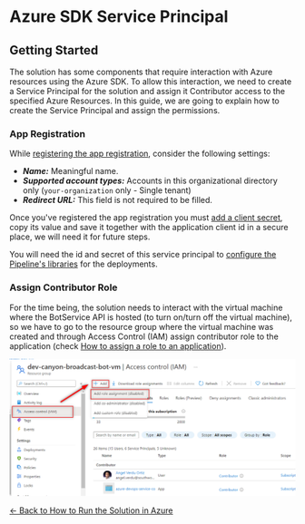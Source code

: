 # Azure SDK Service Principal

## Getting Started

The solution has some components that require interaction with Azure resources using the Azure SDK. To allow this interaction, we need to create a Service Principal for the solution and assign it Contributor access to the specified Azure Resources. In this guide, we are going to explain how to create the Service Principal and assign the permissions.

### App Registration
While [registering the app registration](https://docs.microsoft.com/en-us/azure/active-directory/develop/howto-create-service-principal-portal#register-an-application-with-azure-ad-and-create-a-service-principal), consider the following settings:

- ***Name:*** Meaningful name.
- ***Supported account types:*** Accounts in this organizational directory only (`your-organization` only - Single tenant)
- ***Redirect URL:*** This field is not required to be filled.


Once you've registered the app registration you must [add a client secret](https://docs.microsoft.com/en-us/azure/active-directory/develop/quickstart-register-app#add-a-client-secret), copy its value and save it together with the application client id in a secure place, we will need it for future steps.

You will need the id and secret of this service principal to [configure the Pipeline's libraries]() for the deployments.

### Assign Contributor Role
For the time being, the solution needs to interact with the virtual machine where the BotService API is hosted (to turn on/turn off the virtual machine), so we have to go to the resource group where the virtual machine was created and through Access Control (IAM) assign contributor role to the application (check [How to assign a role to an application](https://docs.microsoft.com/en-us/azure/active-directory/develop/howto-create-service-principal-portal#assign-a-role-to-the-application)).

![Assign Contributor Role](./images/assign_contributor_role.png)

[← Back to How to Run the Solution in Azure](README.md#how-to-run-the-solution-in-azure)